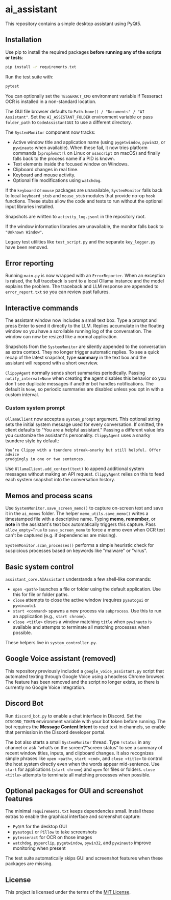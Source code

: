 # ai_assistant
This repository contains a simple desktop assistant using PyQt5.

## Installation

Use pip to install the required packages **before running any of the scripts or tests**:

```bash
pip install -r requirements.txt
```

Run the test suite with:

```bash
pytest
```

You can optionally set the `TESSERACT_CMD` environment variable if Tesseract OCR is installed in a non-standard location.

The GUI file browser defaults to `Path.home() / "Documents" / "AI Assistant"`. Set the `AI_ASSISTANT_FOLDER` environment variable or pass `folder_path` to `CodeAssistantGUI` to use a different directory.

The `SystemMonitor` component now tracks:

- Active window title and application name (using `pygetwindow`, `pywin32`, or `pywinauto` when available).
  When these fail, it now tries platform commands (`xprop`/`wmctrl` on Linux or
  `osascript` on macOS) and finally falls back to the process name if a PID is
  known.
- Text elements inside the focused window on Windows.
- Clipboard changes in real time.
- Keyboard and mouse activity.
- Optional file modifications using `watchdog`.

If the `keyboard` or `mouse` packages are unavailable, `SystemMonitor` falls
back to local `keyboard_stub` and `mouse_stub` modules that provide no-op
`hook` functions. These stubs allow the code and tests to run without the
optional input libraries installed.

Snapshots are written to `activity_log.jsonl` in the repository root.

If the window information libraries are unavailable, the monitor falls back to `"Unknown Window"`.

Legacy test utilities like `test_script.py` and the separate `key_logger.py` have been removed.

## Error reporting

Running `main.py` is now wrapped with an `ErrorReporter`. When an
exception is raised, the full traceback is sent to a local Ollama
instance and the model explains the problem. The traceback and LLM
response are appended to `error_report.txt` so you can review past
failures.

## Interactive commands

The assistant window now includes a small text box. Type a prompt and press
Enter to send it directly to the LLM. Replies accumulate in the floating window
so you have a scrollable running log of the conversation. The window can now be
resized like a normal application.

Snapshots from the `SystemMonitor` are silently appended to the conversation as
extra context. They no longer trigger automatic replies. To see a quick recap
of the latest snapshot, type **summary** in the text box and the assistant will
respond with a short overview.

`ClippyAgent` normally sends short summaries periodically. Passing
`notify_interval=None` when creating the agent disables this behavior so you
don't see duplicate messages if another bot handles notifications. The default
is `None`, so periodic summaries are disabled unless you opt in with a custom
interval.

### Custom system prompt

`OllamaClient` now accepts a `system_prompt` argument. This optional string
sets the initial system message used for every conversation. If omitted, the
client defaults to "You are a helpful assistant." Passing a different value lets
you customize the assistant's personality. `ClippyAgent` uses a snarky
tsundere style by default:

```
You’re Clippy with a tsundere streak—snarky but still helpful. Offer advice
grudgingly in one or two sentences.
```

Use `OllamaClient.add_context(text)` to append additional system messages
without making an API request. `ClippyAgent` relies on this to feed each
system snapshot into the conversation history.

## Memos and process scans

Use `SystemMonitor.save_screen_memo()` to capture on-screen text and save it in the `ai_memos` folder. The helper `memo_utils.save_memo()` writes a timestamped file with a descriptive name. Typing **memo**, **remember**, or **note** in the assistant's text box automatically triggers this capture. Pass `allow_empty=True` to `save_screen_memo` to force a memo even when OCR text can't be captured (e.g. if dependencies are missing).


`SystemMonitor.scan_processes()` performs a simple heuristic check for suspicious processes based on keywords like "malware" or "virus".

## Basic system control

`assistant_core.AIAssistant` understands a few shell-like commands:

- `open <path>` launches a file or folder using the default application. Use this for file or folder paths.
- `close` attempts to close the active window (requires `pyautogui` or `pywinauto`).
- `start <command>` spawns a new process via `subprocess`. Use this to run an application (e.g., `start chrome`).
- `close <title>` closes a window matching `title` when `pywinauto` is available and attempts to terminate all matching processes when possible.

These helpers live in `system_controller.py`.

## Google Voice assistant (removed)

This repository previously included a `google_voice_assistant.py` script that
automated texting through Google Voice using a headless Chrome browser. The
feature has been removed and the script no longer exists, so there is currently
no Google Voice integration.

## Discord Bot
Run `discord_bot.py` to enable a chat interface in Discord.
Set the `DISCORD_TOKEN` environment variable with your bot token before running.
The bot requires the **Message Content Intent** to read text in channels, so
enable that permission in the Discord developer portal.

The bot also starts a small `SystemMonitor` thread. Type `!status` in any channel
or ask “what’s on the screen”/“screen status” to see a summary of recent window
titles, inputs, and clipboard changes. It also recognizes simple phrases like
`open <path>`, `start <cmd>`, and `close <title>` to control the host system
directly even when the words appear mid-sentence. Use `start` for applications
(`start chrome`) and `open` for files or folders. `close <title>` attempts to
terminate all matching processes when possible.

## Optional packages for GUI and screenshot features

The minimal `requirements.txt` keeps dependencies small. Install these extras to enable the graphical interface and screenshot capture:

- `PyQt5` for the desktop GUI
- `pyautogui` or `Pillow` to take screenshots
- `pytesseract` for OCR on those images
- `watchdog`, `pyperclip`, `pygetwindow`, `pywin32`, and `pywinauto` improve monitoring when present

The test suite automatically skips GUI and screenshot features when these packages are missing.

## License

This project is licensed under the terms of the [MIT License](LICENSE).
